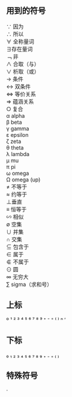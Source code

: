 ## 用到的符号
∵ 因为  
∴ 所以  
∀ 全称量词  
∃存在量词  
﹁ 非  
∧ 合取（与）  
∨ 析取（或）  
→ 条件  
↔ 双条件  
<=> 等价关系  
=> 蕴涵关系  
○ 复合  
α alpha  
β beta  
γ gamma  
ε epsilon  
ζ zeta  
θ theta  
λ lambda  
μ mu  
π pi  
ω omega  
Ω omega (up)  
≠ 不等于  
≈ 约等于  
⊥垂直  
≡ 恒等于  
∽ 相似  
∅ 空集  
∪ 并集  
∩ 交集  
⊆ 包含于  
∈ 属于  
∉ 不属于  
⊙ 圆  
∞ 无穷大  
∑ sigma（求和号）  

## 上标
º ¹ ² ³ ⁴ ⁵ ⁶ ⁷ ⁸ ⁹ ⁺ ⁻ ⁼ ⁽ ⁾ ⁿ ′

## 下标
₀ ₁ ₂ ₃ ₄ ₅ ₆ ₇ ₈ ₉ ₊ ₋ ₌ ₍ ₎

## 特殊符号
·

